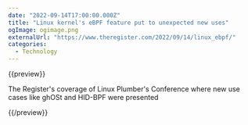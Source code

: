 ```yaml
---
date: "2022-09-14T17:00:00.000Z"
title: "Linux kernel's eBPF feature put to unexpected new uses"
ogImage: ogimage.png
externalUrl: "https://www.theregister.com/2022/09/14/linux_ebpf/"
categories:
  - Technology
---
```


{{preview}}

The Register's coverage of Linux Plumber's Conference where new use cases like ghOSt and HID-BPF were presented

{{/preview}}
